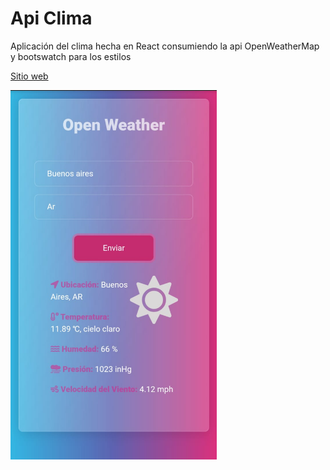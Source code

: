 


# Api Clima

Aplicación del clima hecha en React consumiendo la api OpenWeatherMap y bootswatch para los estilos

[Sitio web](https://franco954.github.io/Api-Clima/) 


<img src="./img-readme/app.jpeg" width="330">
